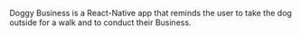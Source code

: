 Doggy Business is a React-Native app that reminds the user to take the dog outside for a walk and to conduct their Business. 
